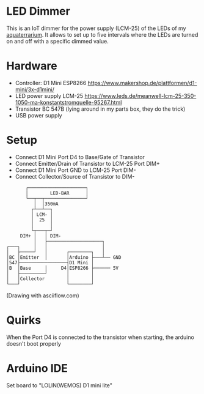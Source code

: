 # LED Dimmer

This is an IoT dimmer for the power supply (LCM-25) of the LEDs of my [aquaterrarium](https://youtu.be/HS-m3dBo0aY). It allows to set
up to five intervals where the LEDs are turned on and off with a specific dimmed value.

# Hardware

- Controller: D1 Mini ESP8266 https://www.makershop.de/plattformen/d1-mini/3x-d1mini/
- LED power supply LCM-25 https://www.leds.de/meanwell-lcm-25-350-1050-ma-konstantstromquelle-95267.html
- Transistor BC 547B (lying around in my parts box, they do the trick)
- USB power supply

# Setup

- Connect D1 Mini Port D4 to Base/Gate of Transistor
- Connect Emitter/Drain of Transistor to LCM-25 Port DIM+ 
- Connect D1 Mini Port GND to LCM-25 Port DIM-
- Connect Collector/Source of Transistor to DIM-

```
       ┌─────────────────────┐
       │        LED-BAR      │
       └──┬──┬───────────────┘
          │  │350mA
         ┌┴──┴──┐
         │ LCM- │
         │  25  │
         │      │
         └┬───┬─┘
     DIM+ │   │ DIM-
          │   ├────────────────────┐
┌───┐     │   │                    │
│   ├─────┘   │       ┌────────┐   │
│BC │Emitter  │       │Arduino ├───┴── GND
│547├─────────────────┤D1 Mini │
│B  │Base     │     D4│ESP8266 ├────── 5V
│   ├─────────┘       │        │
│   │Collector        │        │
└───┘                 └────────┘
```

(Drawing with asciiflow.com)


# Quirks

When the Port D4 is connected to the transistor when starting, the arduino doesn't boot properly

# Arduino IDE
Set board to "LOLIN(WEMOS) D1 mini lite"

